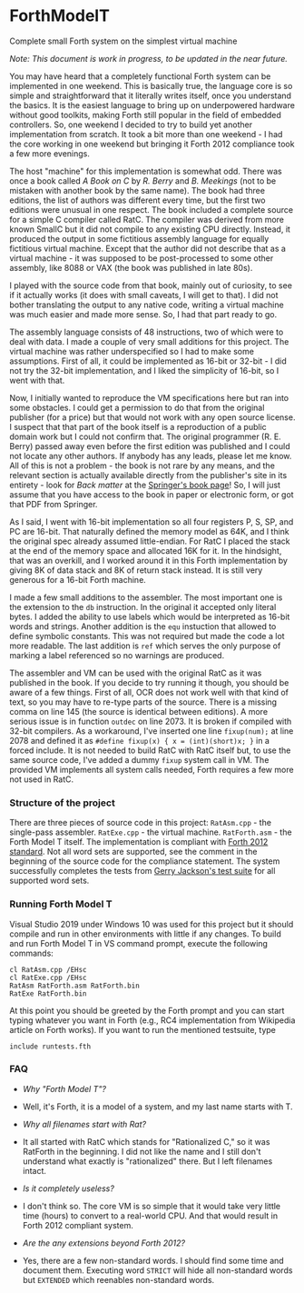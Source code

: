 # ForthModelT
Complete small Forth system on the simplest virtual machine

*Note: This document is work in progress, to be updated in the near future.*

You may have heard that a completely functional Forth system can be implemented in one weekend. This is basically true, the language core is so simple and straightforward that it literally writes itself, once you understand the basics. It is the easiest language to bring up on underpowered hardware without good toolkits, making Forth still popular in the field of embedded controllers. So, one weekend I decided to try to build yet another implementation from scratch. It took a bit more than one weekend - I had the core working in one weekend but bringing it Forth 2012 compliance took a few more evenings.

The host "machine" for this implementation is somewhat odd. There was once a book called *A Book on C* by *R. Berry* and *B. Meekings* (not to be mistaken with another book by the same name). The book had three editions, the list of authors was different every time, but the first two editions were unusual in one respect. The book included a complete source for a simple C compiler called RatC. The compiler was derived from more known SmallC but it did not compile to any existing CPU directly. Instead, it produced the output in some fictitious assembly language for equally fictitious virtual machine. Except that the author did not describe that as a virtual machine - it was supposed to be post-processed to some other assembly, like 8088 or VAX (the book was published in late 80s).

I played with the source code from that book, mainly out of curiosity, to see if it actually works (it does with small caveats, I will get to that). I did not bother translating the output to any native code, writing a virtual machine was much easier and made more sense. So, I had that part ready to go.

The assembly language consists of 48 instructions, two of which were to deal with data. I made a couple of very small additions for this project. The virtual machine was rather underspecified so I had to make some assumptions. First of all, it could be implemented as 16-bit or 32-bit - I did not try the 32-bit implementation, and I liked the simplicity of 16-bit, so I went with that.

Now, I initially wanted to reproduce the VM specifications here but ran into some obstacles. I could get a permission to do that from the original publisher (for a price) but that would not work with any open source license. I suspect that that part of the book itself is a reproduction of a public domain work but I could not confirm that. The original programmer (R. E. Berry) passed away even before the first edition was published and I could not locate any other authors. If anybody has any leads, please let me know. All of this is not a problem - the book is not rare by any means, and the relevant section is actually available directly from the publisher's site in its entirety - look for *Back matter* at the [Springer's book page](https://link.springer.com/book/10.1007/978-1-349-10233-4)! So, I will just assume that you have access to the book in paper or electronic form, or got that PDF from Springer.

As I said, I went with 16-bit implementation so all four registers P, S, SP, and PC are 16-bit. That naturally defined the memory model as 64K, and I think the original spec already assumed little-endian. For RatC I placed the stack at the end of the memory space and allocated 16K for it. In the hindsight, that was an overkill, and I worked around it in this Forth implementation by giving 8K of data stack and 8K of return stack instead. It is still very generous for a 16-bit Forth machine.

I made a few small additions to the assembler. The most important one is the extension to the `db` instruction. In the original it accepted only literal bytes. I added the ability to use labels which would be interpreted as 16-bit words and strings. Another addition is the `equ` instuction that allowed to define symbolic constants. This was not required but made the code a lot more readable. The last addition is `ref` which serves the only purpose of marking a label referenced so no warnings are produced.

The assembler and VM can be used with the original RatC as it was published in the book. If you decide to try running it though, you should be aware of a few things. First of all, OCR does not work well with that kind of text, so you may have to re-type parts of the source. There is a missing comma on line 145 (the source is identical between editions). A more serious issue is in function `outdec` on line 2073. It is broken if compiled with 32-bit compilers. As a workaround, I've inserted one line `fixup(num);` at line 2078 and defined it as `#define fixup(x) { x = (int)(short)x; }` in a forced include. It is not needed to build RatC with RatC itself but, to use the same source code, I've added a dummy `fixup` system call in VM. The provided VM implements all system calls needed, Forth requires a few more not used in RatC.

### Structure of the project
There are three pieces of source code in this project:
`RatAsm.cpp` - the single-pass assembler.
`RatExe.cpp` - the virtual machine.
`RatForth.asm` - the Forth Model T itself.
The implementation is compliant with [Forth 2012 standard](https://forth-standard.org/standard/words). Not all word sets are supported, see the comment in the beginning of the source code for the compliance statement.
The system successfully completes the tests from [Gerry Jackson's test suite](https://github.com/gerryjackson/forth2012-test-suite) for all supported word sets.

### Running Forth Model T
Visual Studio 2019 under Windows 10 was used for this project but it should compile and run in other environments with little if any changes. To build and run Forth Model T in VS command prompt, execute the following commands:
```
cl RatAsm.cpp /EHsc
cl RatExe.cpp /EHsc
RatAsm RatForth.asm RatForth.bin
RatExe RatForth.bin
```
At this point you should be greeted by the Forth prompt and you can start typing whatever you want in Forth (e.g., RC4 implementation from Wikipedia article on Forth works). If you want to run the mentioned testsuite, type
```
include runtests.fth
```

### FAQ
- *Why "Forth Model T"?*
- Well, it's Forth, it is a model of a system, and my last name starts with T.

- *Why all filenames start with Rat?*
- It all started with RatC which stands for "Rationalized C," so it was RatForth in the beginning. I did not like the name and I still don't understand what exactly is "rationalized" there. But I left filenames intact.

- *Is it completely useless?*
- I don't think so. The core VM is so simple that it would take very little time (hours) to convert to a real-world CPU. And that would result in Forth 2012 compliant system.

- *Are the any extensions beyond Forth 2012?*
- Yes, there are a few non-standard words. I should find some time and document them. Executing word `STRICT` will hide all non-standard words but `EXTENDED` which reenables non-standard words.
